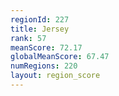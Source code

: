 ```yaml
---
regionId: 227
title: Jersey
rank: 57
meanScore: 72.17
globalMeanScore: 67.47
numRegions: 220
layout: region_score
---
```

